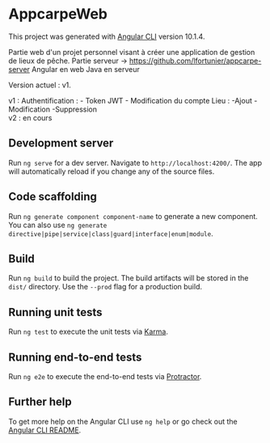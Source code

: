 # AppcarpeWeb

This project was generated with [Angular CLI](https://github.com/angular/angular-cli) version 10.1.4.

Partie web d'un projet personnel visant à créer une application de gestion de lieux de pêche. Partie serveur -> https://github.com/lfortunier/appcarpe-server
Angular en web 
Java en serveur

Version actuel : v1.

v1 :    Authentification :  - Token JWT
                            - Modification du compte
        Lieu :  -Ajout
                -Modification
                -Suppression       
v2 : en cours

## Development server

Run `ng serve` for a dev server. Navigate to `http://localhost:4200/`. The app will automatically reload if you change any of the source files.

## Code scaffolding

Run `ng generate component component-name` to generate a new component. You can also use `ng generate directive|pipe|service|class|guard|interface|enum|module`.

## Build

Run `ng build` to build the project. The build artifacts will be stored in the `dist/` directory. Use the `--prod` flag for a production build.

## Running unit tests

Run `ng test` to execute the unit tests via [Karma](https://karma-runner.github.io).

## Running end-to-end tests

Run `ng e2e` to execute the end-to-end tests via [Protractor](http://www.protractortest.org/).

## Further help

To get more help on the Angular CLI use `ng help` or go check out the [Angular CLI README](https://github.com/angular/angular-cli/blob/master/README.md).
